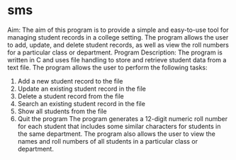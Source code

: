 # sms

Aim: 
The aim of this program is to provide a simple and easy-to-use tool for managing student records in a college 
setting. The program allows the user to add, update, and delete student records, as well as view the roll 
numbers for a particular class or department.
Program Description: 
The program is written in C and uses file handling to store and retrieve student data from a text file. The 
program allows the user to perform the following tasks:
1. Add a new student record to the file
2. Update an existing student record in the file
3. Delete a student record from the file
4. Search an existing student record in the file
5. Show all students from the file
6. Quit the program
The program generates a 12-digit numeric roll number for each student that includes some similar 
characters for students in the same department. The program also allows the user to view the names and 
roll numbers of all students in a particular class or department.